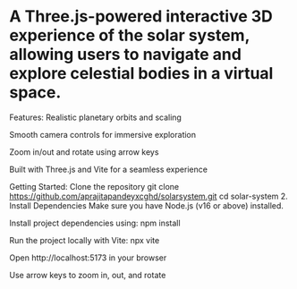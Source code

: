 # A Three.js-powered interactive 3D experience of the solar system, allowing users to navigate and explore celestial bodies in a virtual space.

Features:
Realistic planetary orbits and scaling

Smooth camera controls for immersive exploration

Zoom in/out and rotate using arrow keys

Built with Three.js and Vite for a seamless experience

Getting Started:
Clone the repository
git clone https://github.com/aprajitapandeyxcghd/solarsystem.git
cd solar-system
2. Install Dependencies
Make sure you have Node.js (v16 or above) installed.

Install project dependencies using:
npm install

Run the project locally with Vite:
npx vite

Open http://localhost:5173 in your browser

Use arrow keys to zoom in, out, and rotate
